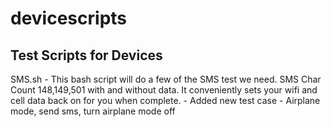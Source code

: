 # devicescripts
Test Scripts for Devices
---
SMS.sh - This bash script will do a few of the SMS test we need.   SMS Char Count 148,149,501 with and without data.   It conveniently sets your wifi and cell data back on for you when complete. 
       - Added new test case - Airplane mode, send sms, turn airplane mode off 
       
